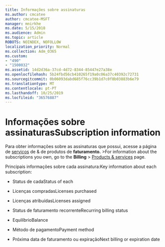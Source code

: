 ```yaml
---
title: Informações sobre assinaturas
ms.author: cmcatee
author: cmcatee-MSFT
manager: mnirkhe
ms.date: 5/15/2018
ms.audience: Admin
ms.topic: article
ROBOTS: NOINDEX, NOFOLLOW
localization_priority: Normal
ms.collection: Adm_O365
ms.custom:
- "490"
- "1500032"
ms.assetid: 14d2d36a-37cd-4d72-8344-85447e27a38e
ms.openlocfilehash: 5b24fbd56cb410265f19a0c06a37c40392c72731
ms.sourcegitcommit: 0b06093dabd685f76cc39b1d7c0f8b03883b6e79
ms.translationtype: MT
ms.contentlocale: pt-PT
ms.lasthandoff: 10/25/2019
ms.locfileid: "36576887"
---
```

# <a name="subscription-information"></a><span data-ttu-id="8a3cb-102">Informações sobre assinaturas</span><span class="sxs-lookup"><span data-stu-id="8a3cb-102">Subscription information</span></span>

<span data-ttu-id="8a3cb-103">Para obter informações sobre as assinaturas que possui, acesse a página de [serviços](https://go.microsoft.com/fwlink/p/?linkid=842054) de & de produtos de **faturamento.** \></span><span class="sxs-lookup"><span data-stu-id="8a3cb-103">For information about the subscriptions you own, go to the **Billing** \> [Products & services](https://go.microsoft.com/fwlink/p/?linkid=842054) page.</span></span>
  
<span data-ttu-id="8a3cb-104">Principais informações sobre cada assinatura:</span><span class="sxs-lookup"><span data-stu-id="8a3cb-104">Key information about each subscription:</span></span>
  
- <span data-ttu-id="8a3cb-105">Status de cada</span><span class="sxs-lookup"><span data-stu-id="8a3cb-105">Status of each</span></span>

- <span data-ttu-id="8a3cb-106">Licenças compradas</span><span class="sxs-lookup"><span data-stu-id="8a3cb-106">Licenses purchased</span></span>

- <span data-ttu-id="8a3cb-107">Licenças atribuídas</span><span class="sxs-lookup"><span data-stu-id="8a3cb-107">Licenses assigned</span></span>

- <span data-ttu-id="8a3cb-108">Status de faturamento recorrente</span><span class="sxs-lookup"><span data-stu-id="8a3cb-108">Recurring billing status</span></span>

- <span data-ttu-id="8a3cb-109">Equilíbrio</span><span class="sxs-lookup"><span data-stu-id="8a3cb-109">Balance</span></span>

- <span data-ttu-id="8a3cb-110">Método de pagamento</span><span class="sxs-lookup"><span data-stu-id="8a3cb-110">Payment method</span></span>

- <span data-ttu-id="8a3cb-111">Próxima data de faturamento ou expiração</span><span class="sxs-lookup"><span data-stu-id="8a3cb-111">Next billing or expiration date</span></span>